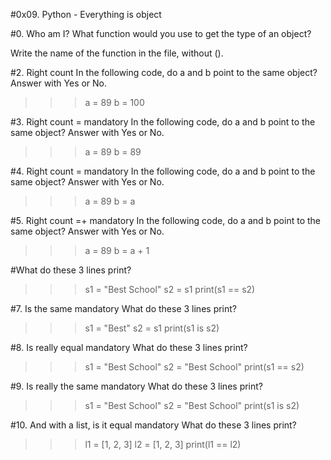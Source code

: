 #0x09. Python - Everything is object

#0. Who am I?
What function would you use to get the type of an object?

Write the name of the function in the file, without ().

#2. Right count
In the following code, do a and b point to the same object? Answer with Yes or No.

>>> a = 89
>>> b = 100

#3. Right count =
mandatory
In the following code, do a and b point to the same object? Answer with Yes or No.

>>> a = 89
>>> b = 89

#4. Right count =
mandatory
In the following code, do a and b point to the same object? Answer with Yes or No.

>>> a = 89
>>> b = a

#5. Right count =+
mandatory
In the following code, do a and b point to the same object? Answer with Yes or No.

>>> a = 89
>>> b = a + 1

#What do these 3 lines print?

>>> s1 = "Best School"
>>> s2 = s1
>>> print(s1 == s2)

#7. Is the same
mandatory
What do these 3 lines print?

>>> s1 = "Best"
>>> s2 = s1
>>> print(s1 is s2)

#8. Is really equal
mandatory
What do these 3 lines print?

>>> s1 = "Best School"
>>> s2 = "Best School"
>>> print(s1 == s2)

#9. Is really the same
mandatory
What do these 3 lines print?

>>> s1 = "Best School"
>>> s2 = "Best School"
>>> print(s1 is s2)

#10. And with a list, is it equal
mandatory
What do these 3 lines print?

>>> l1 = [1, 2, 3]
>>> l2 = [1, 2, 3] 
>>> print(l1 == l2)
